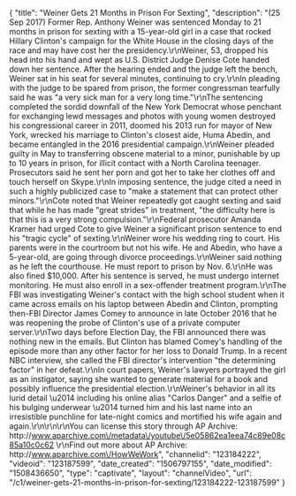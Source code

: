 {
    "title": "Weiner Gets 21 Months in Prison For Sexting",
    "description": "(25 Sep 2017) Former Rep. Anthony Weiner was sentenced Monday to 21 months in prison for sexting with a 15-year-old girl in a case that rocked Hillary Clinton's campaign for the White House in the closing days of the race and may have cost her the presidency.\r\nWeiner, 53, dropped his head into his hand and wept as U.S. District Judge Denise Cote handed down her sentence. After the hearing ended and the judge left the bench, Weiner sat in his seat for several minutes, continuing to cry.\r\nIn pleading with the judge to be spared from prison, the former congressman tearfully said he was \"a very sick man for a very long time.\"\r\nThe sentencing completed the sordid downfall of the New York Democrat whose penchant for exchanging lewd messages and photos with young women destroyed his congressional career in 2011, doomed his 2013 run for mayor of New York, wrecked his marriage to Clinton's closest aide, Huma Abedin, and became entangled in the 2016 presidential campaign.\r\nWeiner pleaded guilty in May to transferring obscene material to a minor, punishable by up to 10 years in prison, for illicit contact with a North Carolina teenager. Prosecutors said he sent her porn and got her to take her clothes off and touch herself on Skype.\r\nIn imposing sentence, the judge cited a need in such a highly publicized case to \"make a statement that can protect other minors.\"\r\nCote noted that Weiner repeatedly got caught sexting and said that while he has made \"great strides\" in treatment, \"the difficulty here is that this is a very strong compulsion.\"\r\nFederal prosecutor Amanda Kramer had urged Cote to give Weiner a significant prison sentence to end his \"tragic cycle\" of sexting.\r\nWeiner wore his wedding ring to court. His parents were in the courtroom but not his wife. He and Abedin, who have a 5-year-old, are going through divorce proceedings.\r\nWeiner said nothing as he left the courthouse. He must report to prison by Nov. 6.\r\nHe was also fined $10,000. After his sentence is served, he must undergo internet monitoring. He must also enroll in a sex-offender treatment program.\r\nThe FBI was investigating Weiner's contact with the high school student when it came across emails on his laptop between Abedin and Clinton, prompting then-FBI Director James Comey to announce in late October 2016 that he was reopening the probe of Clinton's use of a private computer server.\r\nTwo days before Election Day, the FBI announced there was nothing new in the emails. But Clinton has blamed Comey's handling of the episode more than any other factor for her loss to Donald Trump. In a recent NBC interview, she called the FBI director's intervention \"the determining factor\" in her defeat.\r\nIn court papers, Weiner's lawyers portrayed the girl as an instigator, saying she wanted to generate material for a book and possibly influence the presidential election.\r\nWeiner's behavior in all its lurid detail \u2014 including his online alias \"Carlos Danger\" and a selfie of his bulging underwear \u2014 turned him and his last name into an irresistible punchline for late-night comics and mortified his wife again and again.\r\n\r\n\r\nYou can license this story through AP Archive: http:\/\/www.aparchive.com\/metadata\/youtube\/5e05862ea1eea74c89e08c85a10c0c62 \r\nFind out more about AP Archive: http:\/\/www.aparchive.com\/HowWeWork",
    "channelid": "123184222",
    "videoid": "123187599",
    "date_created": "1506797155",
    "date_modified": "1508436650",
    "type": "captivate",
    "layout": "channelVideo",
    "url": "\/c1\/weiner-gets-21-months-in-prison-for-sexting\/123184222-123187599"
}
